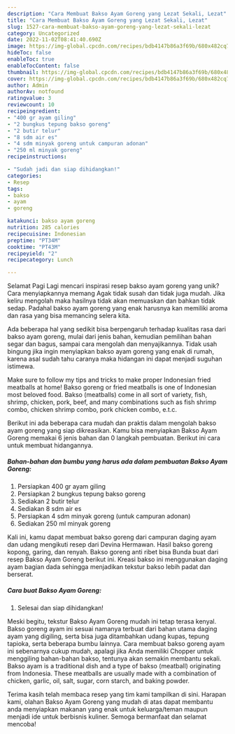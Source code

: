 ```yaml
---
description: "Cara Membuat Bakso Ayam Goreng yang Lezat Sekali, Lezat"
title: "Cara Membuat Bakso Ayam Goreng yang Lezat Sekali, Lezat"
slug: 1527-cara-membuat-bakso-ayam-goreng-yang-lezat-sekali-lezat
category: Uncategorized
date: 2022-11-02T08:41:40.690Z
image: https://img-global.cpcdn.com/recipes/bdb4147b86a3f69b/680x482cq70/bakso-ayam-goreng-foto-resep-utama.jpg
hideToc: false
enableToc: true
enableTocContent: false
thumbnail: https://img-global.cpcdn.com/recipes/bdb4147b86a3f69b/680x482cq70/bakso-ayam-goreng-foto-resep-utama.jpg
cover: https://img-global.cpcdn.com/recipes/bdb4147b86a3f69b/680x482cq70/bakso-ayam-goreng-foto-resep-utama.jpg
author: Admin
authorAv: notfound
ratingvalue: 3
reviewcount: 10
recipeingredient:
- "400 gr ayam giling"
- "2 bungkus tepung bakso goreng"
- "2 butir telur"
- "8 sdm air es"
- "4 sdm minyak goreng untuk campuran adonan"
- "250 ml minyak goreng"
recipeinstructions:

- "Sudah jadi dan siap dihidangkan!"
categories:
- Resep
tags:
- bakso
- ayam
- goreng

katakunci: bakso ayam goreng 
nutrition: 285 calories
recipecuisine: Indonesian
preptime: "PT34M"
cooktime: "PT43M"
recipeyield: "2"
recipecategory: Lunch

---
```



Selamat Pagi Lagi mencari inspirasi resep bakso ayam goreng yang unik? Cara menyiapkannya memang Agak tidak susah dan tidak juga mudah. Jika keliru mengolah maka hasilnya tidak akan memuaskan dan bahkan tidak sedap. Padahal bakso ayam goreng yang enak harusnya kan memiliki aroma dan rasa yang bisa memancing selera kita.


Ada beberapa hal yang sedikit bisa berpengaruh terhadap kualitas rasa dari bakso ayam goreng, mulai dari jenis bahan, kemudian pemilihan bahan segar dan bagus, sampai cara mengolah dan menyajikannya. Tidak usah bingung jika ingin menyiapkan bakso ayam goreng yang enak di rumah, karena asal sudah tahu caranya maka hidangan ini dapat menjadi suguhan istimewa.

Make sure to follow my tips and tricks to make proper Indonesian fried meatballs at home! Bakso goreng or fried meatballs is one of Indonesian most beloved food. Bakso (meatballs) come in all sort of variety, fish, shrimp, chicken, pork, beef, and many combinations such as fish shrimp combo, chicken shrimp combo, pork chicken combo, e.t.c.


Berikut ini ada beberapa cara mudah dan praktis dalam mengolah bakso ayam goreng yang siap dikreasikan. Kamu bisa menyiapkan Bakso Ayam Goreng memakai 6 jenis bahan dan 0 langkah pembuatan. Berikut ini cara untuk membuat hidangannya.

<!--inarticleads1-->

##### Bahan-bahan dan bumbu yang harus ada dalam pembuatan Bakso Ayam Goreng:

1. Persiapkan 400 gr ayam giling
1. Persiapkan 2 bungkus tepung bakso goreng
1. Sediakan 2 butir telur
1. Sediakan 8 sdm air es
1. Persiapkan 4 sdm minyak goreng (untuk campuran adonan)
1. Sediakan 250 ml minyak goreng


Kali ini, kamu dapat membuat bakso goreng dari campuran daging ayam dan udang mengikuti resep dari Devina Hermawan. Hasil bakso goreng kopong, garing, dan renyah. Bakso goreng anti ribet bisa Bunda buat dari resep Bakso Ayam Goreng berikut ini. Kreasi bakso ini menggunakan daging ayam bagian dada sehingga menjadikan tekstur bakso lebih padat dan berserat. 

<!--inarticleads2-->

##### Cara buat Bakso Ayam Goreng:


1. Selesai dan siap dihidangkan!

Meski begitu, tekstur Bakso Ayam Goreng mudah ini tetap terasa kenyal. Bakso goreng ayam ini sesuai namanya terbuat dari bahan utama daging ayam yang digiling, serta bisa juga ditambahkan udang kupas, tepung tapioka, serta beberapa bumbu lainnya. Cara membuat bakso goreng ayam ini sebenarnya cukup mudah, apalagi jika Anda memiliki Chopper untuk menggiling bahan-bahan bakso, tentunya akan semakin membantu sekali. Bakso ayam is a traditional dish and a type of bakso (meatball) originating from Indonesia. These meatballs are usually made with a combination of chicken, garlic, oil, salt, sugar, corn starch, and baking powder. 

Terima kasih telah membaca resep yang tim kami tampilkan di sini. Harapan kami, olahan Bakso Ayam Goreng yang mudah di atas dapat membantu anda menyiapkan makanan yang enak untuk keluarga/teman maupun menjadi ide untuk berbisnis kuliner. Semoga bermanfaat dan selamat mencoba!
